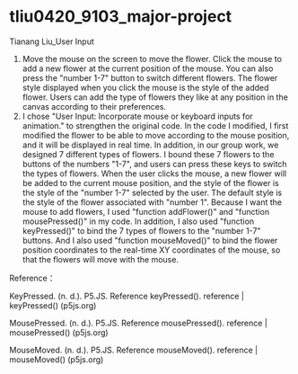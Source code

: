 # tliu0420_9103_major-project
Tianang Liu_User Input

1. Move the mouse on the screen to move the flower. Click the mouse to add a new flower at the current position of the mouse. You can also press the "number 1-7" button to switch different flowers. The flower style displayed when you click the mouse is the style of the added flower. Users can add the type of flowers they like at any position in the canvas according to their preferences.
2. I chose "User Input: Incorporate mouse or keyboard inputs for animation." to strengthen the original code. In the code I modified, I first modified the flower to be able to move according to the mouse position, and it will be displayed in real time. In addition, in our group work, we designed 7 different types of flowers. I bound these 7 flowers to the buttons of the numbers "1-7", and users can press these keys to switch the types of flowers. When the user clicks the mouse, a new flower will be added to the current mouse position, and the style of the flower is the style of the "number 1-7" selected by the user. The default style is the style of the flower associated with "number 1". Because I want the mouse to add flowers, I used "function addFlower()" and "function mousePressed()" in my code. In addition, I also used "function keyPressed()" to bind the 7 types of flowers to the "number 1-7" buttons. And I also used "function mouseMoved()" to bind the flower position coordinates to the real-time XY coordinates of the mouse, so that the flowers will move with the mouse.

Reference：

KeyPressed. (n. d.). P5.JS. Reference keyPressed().
reference | keyPressed() (p5js.org)

MousePressed. (n. d.). P5.JS. Reference mousePressed().
reference | mousePressed() (p5js.org)

MouseMoved. (n. d.). P5.JS. Reference mouseMoved().
reference | mouseMoved() (p5js.org)